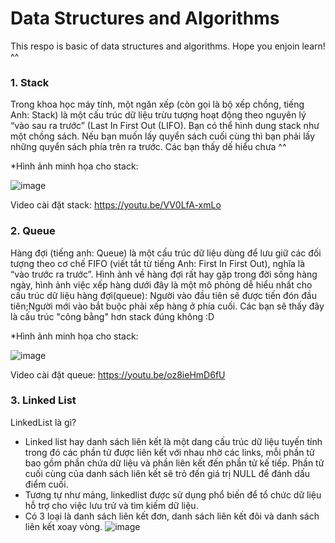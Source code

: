 # Data Structures and Algorithms
This respo is basic of data structures and algorithms. Hope you enjoin learn! ^^

### 1. Stack 
Trong khoa học máy tính, một ngăn xếp (còn gọi là bộ xếp chồng, tiếng Anh: Stack) là một cấu trúc dữ liệu trừu tượng hoạt động theo nguyên lý “vào sau ra trước” (Last In First Out (LIFO). Bạn có thể hình dung stack như một chồng sách. Nếu bạn muốn lấy quyển sách cuối cùng thì bạn phải lấy những quyển sách phía trên ra trước. Các bạn thấy dế hiểu chưa ^^

*Hình ảnh minh họa cho stack:

![image](https://user-images.githubusercontent.com/46947782/124767499-12cac600-df62-11eb-8a3a-43379dc6a39d.png)

Video cài đặt stack: https://youtu.be/VV0LfA-xmLo

### 2. Queue 
Hàng đợi (tiếng anh: Queue) là một cấu trúc dữ liệu dùng để lưu giữ các đối tượng theo cơ chế FIFO (viết tắt từ tiếng Anh: First In First Out), nghĩa là “vào trước ra trước”.
Hình ảnh về hàng đợi rất hay gặp trong đời sống hàng ngày, hình ảnh việc xếp hàng dưới đây là một mô phỏng dễ hiểu nhất cho cấu trúc dữ liệu hàng đợi(queue): Người vào đầu tiên sẽ được tiến đón đầu tiên;Người mới vào bắt buộc phải xếp hàng ở phía cuối. Các bạn sẽ thấy đây là cấu trúc "công bằng" hơn stack đúng không :D

*Hình ảnh minh họa cho stack:

![image](https://user-images.githubusercontent.com/46947782/124769369-9df88b80-df63-11eb-8ad8-ff3c93048037.png)

Video cài đặt queue: https://youtu.be/oz8ieHmD6fU


### 3. Linked List
LinkedList là gì?
+ Linked list hay danh sách liên kết là một dang cấu trúc dữ liệu tuyến tính trong đó các phần tử được liên kết với nhau nhờ các links, mỗi phần tử bao gồm phần chứa dữ liệu và phần liên kết đến phần tử kế tiếp. Phần tử cuối cùng của danh sách liên kết sẽ trỏ đến giá trị NULL để đánh dấu điểm cuối.
+ Tương tự như mảng, linkedlist được sử dụng phổ biến để tổ chức dữ liệu hỗ trợ cho việc lưu trử và tìm kiếm dữ liệu.
+ Có 3 loại là danh sách liên kết đơn, danh sách liên kết đôi và danh sách liên kết xoay vòng.
![image](https://user-images.githubusercontent.com/46947782/131246987-1fb31abf-9e83-4742-b979-543824ac9322.png)


